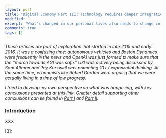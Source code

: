 ```yaml
---
layout: post
title: "Digital Economy Part III: Technology requires deeper integration into our work lives. "
modified:
excerpt: "What's changed in our personal lives also needs to change in our 9-5s."
comments: true
tags: []
---
```


*These articles are part of exploration that started in late 2015 and early 2016. It was a confusing time: autonomous vehicles and Boston Dynamics were frequently in the news and OpenAI was just formed to make sure that the "march towards AGI was safe." UBI was actively being discussed by Sam Altman and Ray Kurzweil was promoting 10x / exponential thinking. At the same time, economists like Robert Gordon were arguing that we were actually living in a time of low progress.*

*I tried to develop my own perspective on what was happening, with key conclusions presented [at this link][0]. Greater detail supporting other conclusions can be found in [Part I][1] and [Part II][2].*

### Introduction

XXX

[0]: https://bradaallen.github.io/digital-economy-intro/
[1]: https://bradaallen.github.io/digital-economy-part-1/
[2]: https://bradaallen.github.io/digital-economy-part-2/
[3]: 
